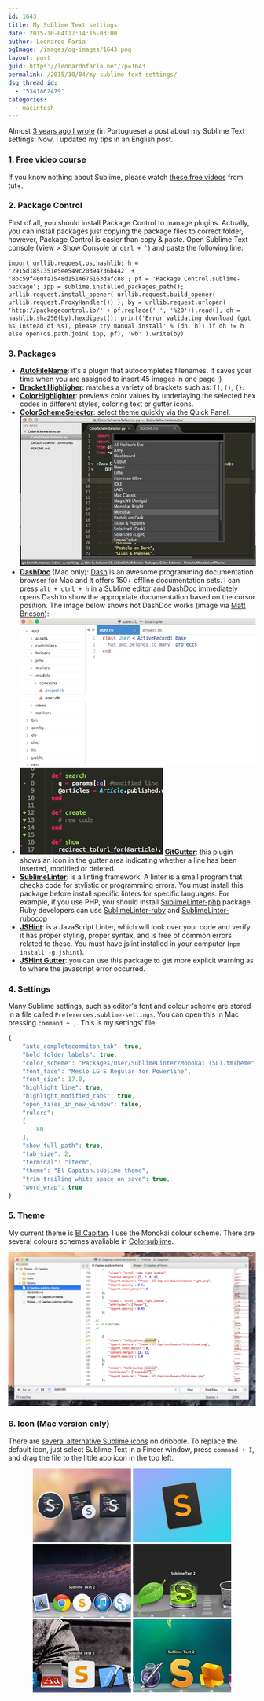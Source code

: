 ```yaml
---
id: 1643
title: My Sublime Text settings
date: 2015-10-04T17:14:16-03:00
author: Leonardo Faria
ogImage: /images/og-images/1643.png
layout: post
guid: https://leonardofaria.net/?p=1643
permalink: /2015/10/04/my-sublime-text-settings/
dsq_thread_id:
  - "5341862479"
categories:
  - macintosh
---
```

Almost [3 years ago I wrote](https://leonardofaria.net/2012/12/31/configurando-o-sublime-text-2/) (in Portuguese) a post about my Sublime Text settings. Now, I updated my tips in an English post.

### 1. Free video course

If you know nothing about Sublime, please watch [these free videos](https://code.tutsplus.com/courses/perfect-workflow-in-sublime-text-2) from tut+.

### 2. Package Control

First of all, you should install Package Control to manage plugins. Actually, you can install packages just copying the package files to correct folder, however, Package Control is easier than copy & paste. Open Sublime Text console (View > Show Console or `` ctrl + ` ``) and paste the following line:  
<!--more-->

```
import urllib.request,os,hashlib; h = '2915d1851351e5ee549c20394736b442' + '8bc59f460fa1548d1514676163dafc88'; pf = 'Package Control.sublime-package'; ipp = sublime.installed_packages_path(); urllib.request.install_opener( urllib.request.build_opener( urllib.request.ProxyHandler()) ); by = urllib.request.urlopen( 'http://packagecontrol.io/' + pf.replace(' ', '%20')).read(); dh = hashlib.sha256(by).hexdigest(); print('Error validating download (got %s instead of %s), please try manual install' % (dh, h)) if dh != h else open(os.path.join( ipp, pf), 'wb' ).write(by)
```

### 3. Packages

* **[AutoFileName](https://github.com/BoundInCode/AutoFileName)**: it's a plugin that autocompletes filenames. It saves your time when you are assigned to insert 45 images in one page ;)
* **[Bracket Highligher](https://github.com/facelessuser/BracketHighlighter/)**: matches a variety of brackets such as: `[]`, `()`, `{}`.
* **[ColorHighlighter](https://github.com/Monnoroch/ColorHighlighter)**: previews color values by underlaying the selected hex codes in different styles, coloring text or gutter icons.</li>
* **[ColorSchemeSelector](https://github.com/jugyo/SublimeColorSchemeSelector)**: select theme quickly via the Quick Panel.  
![colorschemeselector](/wp-content/uploads/2015/10/colorschemeselector.gif)
* **[DashDoc](https://github.com/farcaller/DashDoc)** (Mac only): [Dash](https://kapeli.com/dash) is an awesome programming documentation browser for Mac and it offers 150+ offline documentation sets. I can press `alt + ctrl + h` in a Sublime editor and DashDoc immediately opens Dash to show the appropriate documentation based on the cursor position. The image below shows hot DashDoc works (image via [Matt Bricson](https://mattbrictson.com/sublime-text-3-recommendations)):  
![](/wp-content/uploads/2015/10/dash.gif)
* <img src="/wp-content/uploads/2015/10/gitgutter.png" class="right size-full wp-image-1645" /> **[GitGutter](https://github.com/jisaacks/GitGutter)**: this plugin shows an icon in the gutter area indicating whether a line has been inserted, modified or deleted.
* **[SublimeLinter](https://packagecontrol.io/packages/SublimeLinter)**: is a linting framework. A linter is a small program that checks code for stylistic or programming errors. You must install this package before install specific linters for specific languages. For example, if you use PHP, you should install [SublimeLinter-php](https://packagecontrol.io/packages/SublimeLinter-php) package. Ruby developers can use [SublimeLinter-ruby](https://packagecontrol.io/packages/SublimeLinter-ruby) and [SublimeLinter-rubocop](https://packagecontrol.io/packages/SublimeLinter-rubocop)
* **[JSHint](https://packagecontrol.io/packages/JSHint)**: is a JavaScript Linter, which will look over your code and verify it has proper styling, proper syntax, and is free of common errors related to these. You must have jslint installed in your computer (`npm install -g jshint`).
* **[JSHint Gutter](https://packagecontrol.io/packages/JSHint%20Gutter)**: you can use this package to get more explicit warning as to where the javascript error occurred.</ul>

### 4. Settings

Many Sublime settings, such as editor's font and colour scheme are stored in a file called `Preferences.sublime-settings`. You can open this in Mac pressing `command + ,`. This is my settings' file:

```js
{
	"auto_completecommiton_tab": true,
	"bold_folder_labels": true,
	"color_scheme": "Packages/User/SublimeLinter/Monokai (SL).tmTheme",
	"font_face": "Meslo LG S Regular for Powerline",
	"font_size": 17.0,
	"highlight_line": true,
	"highlight_modified_tabs": true,
	"open_files_in_new_window": false,
	"rulers":
	[
		80
	],
	"show_full_path": true,
	"tab_size": 2,
	"terminal": "iterm",
	"theme": "El Capitan.sublime-theme",
	"trim_trailing_white_space_on_save": true,
	"word_wrap": true
}
```

### 5. Theme

My current theme is [El Capitan](https://github.com/iccir/El-Capitan-Theme). I use the Monokai colour scheme. There are several colours schemes avaliable in [Colorsublime](http://colorsublime.com/).

[![](/wp-content/uploads/2015/10/elcapitan-1024x637.png)](https://github.com/iccir/El-Capitan-Theme)

### 6. Icon (Mac version only)

There are [several alternative Sublime icons](https://dribbble.com/search?q=sublime+icon) on dribbble. To replace the default icon, just select Sublime Text in a Finder window, press `command + I`, and drag the file to the little app icon in the top left.  


<center>
  <a href="https://dribbble.com/shots/1827862-Yosemite-Sublime-Text-Icon"><img src="/wp-content/uploads/2015/10/icon6.png" width="200" /></a> <a href="https://dribbble.com/shots/1582459-Sublime-Text-Icon-for-Yosemite"><img src="/wp-content/uploads/2015/10/icon5.png" width="200" /></a> <a href="http://dribbble.com/shots/872166-Sublime-Text-2-Replacement-Icon"><img src="/wp-content/uploads/2012/12/icon1.png" /></a> <a href="http://dribbble.com/shots/382465-Sublime-Text-2-update-Replacement-Icon"><img src="/wp-content/uploads/2012/12/icon2.png" /></a> <a href="http://dribbble.com/shots/468176-Sublime-Text-2-icon-you-can-actually-see-when-switching-apps"><img src="/wp-content/uploads/2012/12/icon3.png" /></a> <a href="http://dribbble.com/shots/382409-Sublime-Text-2-Icon"><img src="/wp-content/uploads/2012/12/icon4.png" /></a><br />
</center>
